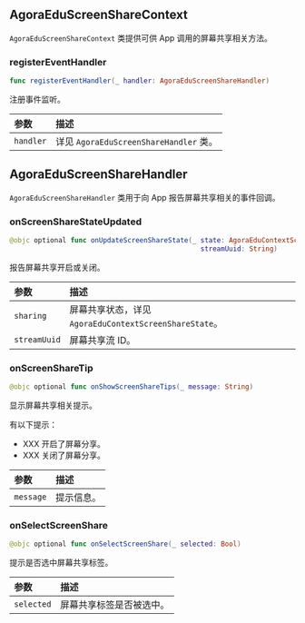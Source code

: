 ## AgoraEduScreenShareContext

`AgoraEduScreenShareContext` 类提供可供 App 调用的屏幕共享相关方法。

### registerEventHandler

```swift
func registerEventHandler(_ handler: AgoraEduScreenShareHandler)
```

注册事件监听。

| 参数      | 描述                                   |
| :-------- | :------------------------------------- |
| `handler` | 详见 `AgoraEduScreenShareHandler` 类。 |

## AgoraEduScreenShareHandler

`AgoraEduScreenShareHandler` 类用于向 App 报告屏幕共享相关的事件回调。

### onScreenShareStateUpdated

```swift
@objc optional func onUpdateScreenShareState(_ state: AgoraEduContextScreenShareState,
                                               streamUuid: String)
```

报告屏幕共享开启或关闭。

| 参数         | 描述                                                   |
| :----------- | :----------------------------------------------------- |
| `sharing`    | 屏幕共享状态，详见 `AgoraEduContextScreenShareState`。 |
| `streamUuid` | 屏幕共享流 ID。                                        |

### onScreenShareTip

```swift
@objc optional func onShowScreenShareTips(_ message: String)
```

显示屏幕共享相关提示。

有以下提示：

- XXX 开启了屏幕分享。
- XXX 关闭了屏幕分享。

| 参数      | 描述       |
| :-------- | :--------- |
| `message` | 提示信息。 |

### onSelectScreenShare

```swift
@objc optional func onSelectScreenShare(_ selected: Bool)
```

提示是否选中屏幕共享标签。

| 参数       | 描述                     |
| :--------- | :----------------------- |
| `selected` | 屏幕共享标签是否被选中。 |

